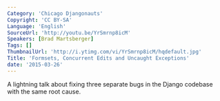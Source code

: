 ```yaml
---
Category: 'Chicago Djangonauts'
Copyright: 'CC BY-SA'
Language: 'English'
SourceUrl: 'http://youtu.be/YrSmrnp8icM'
Speakers: [Brad Martsberger]
Tags: []
ThumbnailUrl: 'http://i.ytimg.com/vi/YrSmrnp8icM/hqdefault.jpg'
Title: 'Formsets, Concurrent Edits and Uncaught Exceptions'
date: '2015-03-26'
---
```

A lightning talk
about fixing three separate bugs in the Django codebase with the same
root cause.